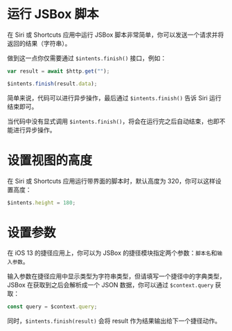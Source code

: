 # 运行 JSBox 脚本

在 Siri 或 Shortcuts 应用中运行 JSBox 脚本非常简单，你可以发送一个请求并将返回的结果（字符串）。

做到这一点你仅需要通过 `$intents.finish()` 接口，例如：

```js
var result = await $http.get("");

$intents.finish(result.data);
```

简单来说，代码可以进行异步操作，最后通过 `$intents.finish()` 告诉 Siri 运行结束即可。

当代码中没有显式调用 `$intents.finish()`，将会在运行完之后自动结束，也即不能进行异步操作。

# 设置视图的高度

在 Siri 或 Shortcuts 应用运行带界面的脚本时，默认高度为 320，你可以这样设置高度：

```js
$intents.height = 180;
```

# 设置参数

在 iOS 13 的捷径应用上，你可以为 JSBox 的捷径模块指定两个参数：`脚本名`和`输入参数`。

输入参数在捷径应用中显示类型为字符串类型，但请填写一个捷径中的字典类型，JSBox 在获取到之后会解析成一个 JSON 数据，你可以通过 `$context.query` 获取：

```js
const query = $context.query;
```

同时，`$intents.finish(result)` 会将 result 作为结果输出给下一个捷径动作。